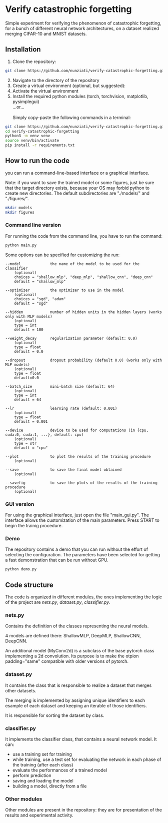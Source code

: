 # Verify catastrophic forgetting
Simple experiment for verifying the phenomenon of catastrophic forgetting, for a bunch of different neural network architectures, on a dataset realized merging CIFAR-10 and MNIST datasets.

## Installation
1. Clone the repository:
```bash
git clone https://github.com/nunziati/verify-catastrophic-forgetting.git
```
2. Navigate to the directory of the repository
3. Create a virtual environment (optional, but suggested):
4. Activate the virtual environment
5. Install the required python modules (torch, torchvision, matplotlib, pysimplegui)
\
...or...
\
\
Simply copy-paste the following commands in a terminal:
```bash
git clone https://github.com/nunziati/verify-catastrophic-forgetting.git
cd verify-catastrophic-forgetting
python3 -m venv venv
source venv/bin/activate
pip install -r requirements.txt
```

## How to run the code
you can run a command-line-based interface or a graphical interface.

Note: if you want to save the trained model or some figures, just be sure that the target directory exists,
because your OS may forbid python to create new directories.
The default subdirectories are "./models/" and "./figures/".
```bash
mkdir models
mkdir figures
```
### Command line version
For running the code from the command line, you have to run the command:
```bash
python main.py
```
Some options can be specified for customizing the run:
```
--model             the name of the model to be used for the classifier
    (optional)
    choices = "shallow_mlp", "deep_mlp", "shallow_cnn", "deep_cnn"
    default = "shallow_mlp"

--optimizer         the optimizer to use in the model
    (optional)
    choices = "sgd", "adam"
    default = "sgd"

--hidden            number of hidden units in the hidden layers (works only with MLP models)
    (optional)
    type = int
    default = 100

--weight_decay      regularization parameter (default: 0.0)
    (optional)
    type = float
    default = 0.0

--dropout           dropout probability (default 0.0) (works only with MLP models)
    (optional)
    type = float
    default=0.0

--batch_size        mini-batch size (default: 64)
    (optional)
    type = int
    default = 64

--lr                learning rate (default: 0.001)
    (optional)
    type = float
    default = 0.001

--device            device to be used for computations (in {cpu, cuda:0, cuda:1, ...}, default: cpu)
    (optional)
    type = str
    default = "cpu"

--plot              to plot the results of the training procedure
    (optional)

--save              to save the final model obtained
    (optional)

--savefig           to save the plots of the results of the training procedure
    (optional)
```
### GUI version
For using the graphical interface, just open the file "main_gui.py".
The interface allows the customization of the main parameters.
Press START to begin the trainig procedure.

### Demo
The repository contains a demo that you can run without the effort of selecting the configuration.
The parameters have been selected for getting a fast demonstration that can be run without GPU.
```bash
python demo.py
```

## Code structure
The code is organized in different modules, the ones implementing the logic of the project are *nets.py*, *dataset.py*, *classifier.py*.
### nets.py
Contains the definition of the classes representing the neural models.

4 models are defined there: ShallowMLP, DeepMLP, ShallowCNN, DeepCNN.

An additional model (MyConv2d) is a subclass of the base pytorch class implementing a 2d convolution.
Its purpose is to make the otpion padding="same" compatible with older versions of pytorch.

### dataset.py
It contains the class that is responsible to realize a dataset that merges other datasets.

The merging is implemented by assigning unique identifiers to each esample of each dataset and keeping an iterable of those identifiers.

It is responsible for sorting the dataset by class.

### classifier.py
It implements the classifier class, that contains a neural network model.
It can:

- use a training set for training
- while training, use a test set for evaluating the network in each phase of the training (after each class)
- evaluate the performances of a trained model
- perform prediction
- saving and loading the model
- building a model, directly from a file

### Other modules
Other modules are present in the repository: they are for presentation of the results and experimental activity.